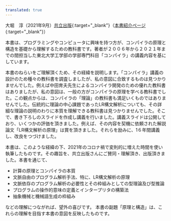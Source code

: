 ```yaml
---
translated: true
---
```

大堀　淳（2021年9月）[共立出版](https://www.kyoritsu-pub.co.jp/){:target="_blank"}（[本書紹介ページ](https://www.kyoritsu-pub.co.jp/bookdetail/9784320124783){:target="_blank"}）

本書は、プログラミングやコンピュータに興味を持つ方が、コンパイラの原理と構造を基礎から理解するための教科書です。著者が２００６年から２０２１年までの間担当した東北大学工学部の学部専門科目「コンパイラ」の講義内容を基にしています。

本書のねらいをご理解頂くため、その経緯を説明します。「コンパイラ」講義の設計のため種々の教科書を調査しましたが、私の意図に合致するものは見つかりませんでした。例えば中田育夫先生によるコンパイラ開発のための優れた教科書はありましたが、私の意図は、一般の方がコンパイラの原理を学べる教科書でした。この観点からは、コンパイラの「理論」の教科書も満足いくものではありませんでした。伝統的に理論の中心課題であったLR構文解析についても、その詳細な理論の説明のわりに本質を理解できる教科書は見つかりませんでした。そこで、書き下ろしのスライドを作成し講義を行いました。講義スライドは公開しており、いくつかの評価を頂きました。例えば、その内容を契機に依頼された解説論文「LR構文解析の原理」は賞を頂きました。それらを励みに、1６年間講義し、改良をつづけました。

本書は、このような経緯の下、2021年のコロナ禍で変則的に増えた時間を使い執筆したものです。その趣旨を、共立出版さんにご賛同・理解頂き、出版頂きました。本書を通じて、
- 計算の原理とコンパイラの本質
- 文脈自由のプログラム解析手法、特に、LR構文解析の原理
- 文脈依存のプログラム解析の必要性とその枠組みとしての型理論及び型推論
- プログラムの操作的意味の定義とインタープリタの構築法
- 抽象機械と機械語生成の枠組み

などの理解につながれば、望外の喜びです。 本書の副題「原理と構造」は、これらの理解を目指す本書の意図を反映したものです。

